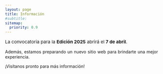 ```yaml
---
layout: page
title: Información
#subtitle:
sitemap:
  priority: 0.9
---
```


<div style="text-align: justify">
<p style="font-size: 15px" style="line-height: 110%">
	La convocatoria para la <strong>Edición 2025</strong> abrirá el <strong>7 de abril</strong>.</p>
    <p>Además, estamos preparando un nuevo sitio web para brindarte una mejor experiencia.</p>
    <p>¡Visítanos pronto para más información!
</p>
</div>

<!-- 
¡Hemos cambiado de dirección!
<div style="text-align: justify">
	<p style="font-size: 15px" style="line-height: 110%">
	Estamos emocionados de compartir con tod@s nuestra nueva página. 🌟 
	<br>
	Haz clic en el siguiente enlace para visitarla: <a href="enlace va aca"><cite>Pares Ordenados</cite></a>
	<br>
	Si tienes este enlace guardado, no olvide actualizarlo.
	</p>
</div>-->

